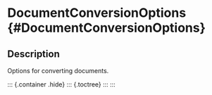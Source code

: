 DocumentConversionOptions {#DocumentConversionOptions}
=========================

Description
-----------

Options for converting documents.

::: {.container .hide}
::: {.toctree}
:::
:::
